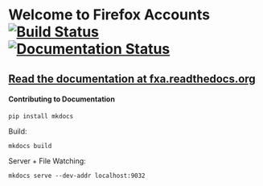 # Welcome to Firefox Accounts [![Build Status](https://travis-ci.org/mozilla/fxa.svg?branch=master)](https://travis-ci.org/mozilla/fxa) [![Documentation Status](https://readthedocs.org/projects/fxa/badge/?version=latest)](https://readthedocs.org/projects/fxa/?badge=latest)

## [Read the documentation at fxa.readthedocs.org](http://fxa.readthedocs.org)


#### Contributing to Documentation

```
pip install mkdocs
```

Build:

```
mkdocs build
```

Server + File Watching:

```
mkdocs serve --dev-addr localhost:9032
```
